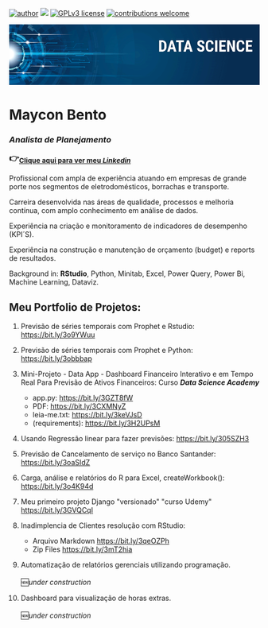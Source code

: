 [![author](https://img.shields.io/badge/author-mayconbento-red.svg)](https://www.linkedin.com/in/mayconbento/) [![](https://img.shields.io/badge/python-3.8+-blue.svg)](https://www.python.org/downloads/release/python-365/) [![GPLv3 license](https://img.shields.io/badge/License-GPLv3-blue.svg)](http://perso.crans.org/besson/LICENSE.html) [![contributions welcome](https://img.shields.io/badge/contributions-welcome-brightgreen.svg?style=flat)](https://github.com/bento/data_science/issues)

<p align="center">
  <img src="banner.png" >
</p>

# Maycon Bento
### *Analista de Planejamento*       <p>:point_right:<sub>[Clique aqui para ver meu *Linkedin*](https://www.linkedin.com/in/mayconbento/)</sub></p>

Profissional com ampla de experiência atuando em empresas de grande porte nos segmentos de eletrodomésticos, borrachas e transporte.

Carreira desenvolvida nas áreas de qualidade, processos e melhoria contínua, com amplo conhecimento em análise de dados.

Experiência na criação e monitoramento de indicadores de desempenho (KPI´S).

Experiência na construção e manutenção de orçamento (budget) e reports de resultados.

Background in: __RStudio__, Python, Minitab, Excel, Power Query, Power Bi, Machine Learning, Dataviz.


## **Meu Portfolio de Projetos:**

1. Previsão de séries temporais com Prophet e Rstudio:             https://bit.ly/3o9YWuu

2. Previsão de séries temporais com Prophet e Python:              https://bit.ly/3obbbap

3. Mini-Projeto - Data App - Dashboard Financeiro Interativo e em Tempo Real Para Previsão de Ativos Financeiros:    Curso ***Data Science Academy***
   * app.py: https://bit.ly/3GZT8fW
   * PDF: https://bit.ly/3CXMNyZ 
   * leia-me.txt: https://bit.ly/3keVJsD 
   * (requirements): https://bit.ly/3H2UPsM
  
4. Usando Regressão linear para fazer previsões:                  https://bit.ly/305SZH3

5. Previsão de Cancelamento de serviço no Banco Santander:        https://bit.ly/3oaSIdZ

6. Carga, análise e relatórios do R para Excel, createWorkbook(): https://bit.ly/3o4K94d

7. Meu primeiro projeto Django "versionado" "curso Udemy"         https://bit.ly/3GVQCqI

8. Inadimplencia de Clientes resolução com RStudio:    
   * Arquivo Markdown https://bit.ly/3qeOZPh
   * Zip Files https://bit.ly/3mT2hia

9. Automatização de relatórios gerenciais utilizando programação. 
   <sub><p>:new:*under construction*</p></sub>

10. Dashboard para visualização de horas extras. 
   <sub><p>:new:*under construction*</p></sub>


